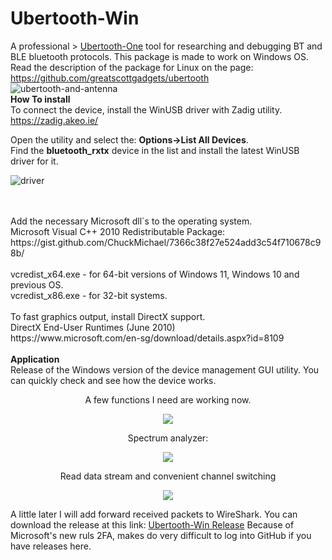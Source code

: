 # Ubertooth-Win    
A professional > [Ubertooth-One](https://greatscottgadgets.com/ubertoothone) tool for researching and debugging BT and BLE bluetooth protocols. 
This package is made to work on Windows OS. Read the description of the package for Linux on the page: https://github.com/greatscottgadgets/ubertooth  
![ubertooth-and-antenna](https://github.com/sevstels/Ubertooth-Win/assets/13213368/2c892a59-b8d8-4965-8203-b17a37e11778)
<br>
<b>How To install</b>   
To connect the device, install the WinUSB driver with Zadig utility.   
https://zadig.akeo.ie/  

Open the utility and select the: <b>Options->List All Devices</b>.  
Find the <b>bluetooth_rxtx</b> device in the list and install the latest WinUSB driver for it.  

![driver](https://github.com/user-attachments/assets/59305e74-22e1-4c58-bb33-bd448a02dbf0)

<br>
<br>
Add the necessary Microsoft dll`s to the operating system.<br>
Microsoft Visual C++ 2010 Redistributable Package:<br>    
https://gist.github.com/ChuckMichael/7366c38f27e524add3c54f710678c98b/<br> 
<br>
vcredist_x64.exe - for 64-bit versions of Windows 11, Windows 10 and previous OS.<br>  
vcredist_x86.exe - for 32-bit systems.<br>
<br>
To fast graphics output, install DirectX support.<br>  
DirectX End-User Runtimes (June 2010)<br>
https://www.microsoft.com/en-sg/download/details.aspx?id=8109
<br>
<br>
<b>Application</b><br>  
Release of the Windows version of the device management GUI utility. You can quickly check and see how the device works.  

<p align="center">A few functions I need are working now.<p/>
<p align="center"><img src="https://github.com/sevstels/Ubertooth-Win/assets/13213368/e50a8506-a3fa-41db-8ea2-74f98c510b88"><p/>
<p align="center">Spectrum analyzer:<p/>

<p align="center"><img src="https://github.com/sevstels/Ubertooth-Win/assets/13213368/10f5888d-cb91-4ae8-8055-34f7c11a1ed8"><p/>

<p align="center">Read data stream and convenient channel switching<p/>

<p align="center"><img src="https://github.com/sevstels/Ubertooth-Win/assets/13213368/86b4bd34-3af3-47d0-884b-5483a8d8ea1b"><p/>
  
A little later I will add forward received packets to WireShark. You can download the release at this link: [Ubertooth-Win Release](https://gradient-sg.com/files/ubert/UW-Release.zip) 
Because of Microsoft's new ruls 2FA, makes do very difficult to log into GitHub if you have releases here.
